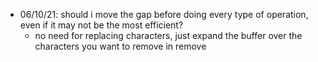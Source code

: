 - 06/10/21: should i move the gap before doing every type of operation, even if it may not be the most efficient?
  - no need for replacing characters, just expand the buffer over the characters you want to remove in remove